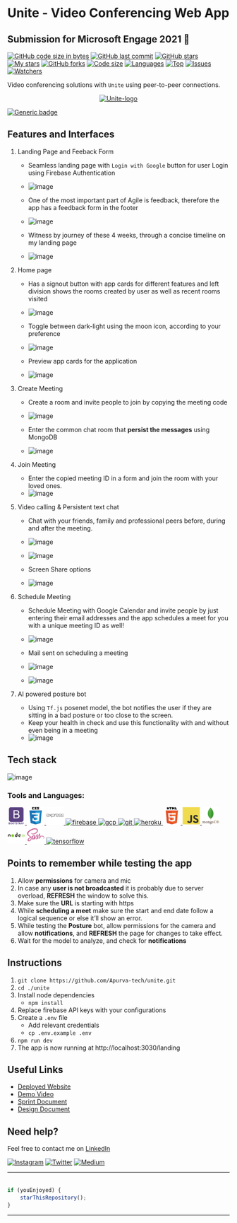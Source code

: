 # Unite - Video Conferencing Web App
## Submission for Microsoft Engage 2021 🌟

[![GitHub code size in bytes](https://img.shields.io/github/languages/code-size/Apurva-tech/unite?logo=github&style=for-the-badge)](https://github.com/Apurva-tech/) 
[![GitHub last commit](https://img.shields.io/github/last-commit/Apurva-tech/unite?style=for-the-badge&logo=git)](https://github.com/Apurva-tech/) 
[![GitHub stars](https://img.shields.io/github/stars/Apurva-tech/unite?style=for-the-badge)](https://github.com/Apurva-tech/unite/stargazers) 
[![My stars](https://img.shields.io/github/stars/Apurva-tech?affiliations=OWNER%2CCOLLABORATOR&style=for-the-badge&label=My%20stars)](https://github.com/Apurva-tech/unite/stargazers) 
[![GitHub forks](https://img.shields.io/github/forks/Apurva-tech/unite?style=for-the-badge&logo=git)](https://github.com/Apurva-tech/unite/network)
[![Code size](https://img.shields.io/github/languages/code-size/Apurva-tech/unite?style=for-the-badge)](https://github.com/Apurva-tech/unite)
[![Languages](https://img.shields.io/github/languages/count/Apurva-tech/unite?style=for-the-badge)](https://github.com/Apurva-tech/unite)
[![Top](https://img.shields.io/github/languages/top/Apurva-tech/unite?style=for-the-badge&label=Top%20Languages)](https://github.com/Apurva-tech/unite)
[![Issues](https://img.shields.io/github/issues/Apurva-tech/unite?style=for-the-badge&label=Issues)](https://github.com/Apurva-tech/unite)
[![Watchers](	https://img.shields.io/github/watchers/Apurva-tech/unite?label=Watch&style=for-the-badge)](https://github.com/Apurva-tech/unite/) 

Video conferencing solutions with `Unite`
using peer-to-peer connections.

<p align="center">
<a href="https://unite-apurva.herokuapp.com/landing">
<img src="https://user-images.githubusercontent.com/59837325/125489372-57d3ad66-fb25-40f8-8d54-5514cbe4b648.png" alt="Unite-logo"/>
</a>
</p>

[![Generic badge](https://img.shields.io/badge/view-demo-blue?style=for-the-badge&label=View%20Demo%20Video)](#) 

## Features and Interfaces

1. Landing Page and Feeback Form
   - Seamless landing page with `Login with Google` button for user Login using Firebase Authentication 
   - ![image](https://user-images.githubusercontent.com/59837325/125426848-39db8eeb-3e84-424d-869c-5b344ba55ba1.png)
 
   - One of the most important part of Agile is feedback, therefore the app has a feedback form in the footer 
   - ![image](https://user-images.githubusercontent.com/59837325/125427701-f6aed5f3-ca93-4cf7-8480-40d42b87e46b.png)
   
   - Witness by journey of these 4 weeks, through a concise timeline on my landing page
   - ![image](https://user-images.githubusercontent.com/59837325/125429293-88f38afe-be80-47ff-b662-2169d87bc476.png)

2. Home page 
   - Has a signout button with app cards for different features and left division shows the rooms created by user as well as recent rooms visited
   - ![image](https://user-images.githubusercontent.com/59837325/125428224-08fcf962-46af-470a-abae-aaa893d2e0c7.png)
   
   - Toggle between dark-light using the moon icon, according to your preference
   - ![image](https://user-images.githubusercontent.com/59837325/125429518-79515f76-8392-413a-9d19-53894db9ee95.png)
   
   - Preview app cards for the application
   - ![image](https://user-images.githubusercontent.com/59837325/125429888-3f23518a-e1c1-4500-a345-c5735cf1a8ff.png)
   
3. Create Meeting
   - Create a room and invite people to join by copying the meeting code
   - ![image](https://user-images.githubusercontent.com/59837325/125431140-7f0a92a8-ca4c-48b5-a91d-e53e69b12cb5.png)

   - Enter the common chat room that **persist the messages** using MongoDB 
   - ![image](https://user-images.githubusercontent.com/59837325/125432255-d9e05582-5ae0-4b2f-8a07-dba9605a4b6d.png)

4. Join Meeting
   - Enter the copied meeting ID in a form and join the room with your loved ones. 
   - ![image](https://user-images.githubusercontent.com/59837325/125438181-fd819177-cb36-45bb-a7dd-8acfa5e21b66.png)

5. Video calling & Persistent text chat
   - Chat with your friends, family and professional peers before, during and after the meeting. 
   - ![image](https://user-images.githubusercontent.com/59837325/125486957-00bbd600-02ea-4f4f-b040-fc5d25db3251.png)
   - ![image](https://user-images.githubusercontent.com/59837325/125486640-4ff2bdb8-b2ec-40f8-96c1-4dbdae007af3.png)
   
   - Screen Share options
   - ![image](https://user-images.githubusercontent.com/59837325/125486807-1b603597-eb1d-4758-9cb2-d1d34f8462c4.png)

6. Schedule Meeting 
   - Schedule Meeting with Google Calendar and invite people by just entering their email addresses and the app schedules a meet for you with a unique meeting ID as well!
   - ![image](https://user-images.githubusercontent.com/59837325/125440936-e8d4141a-c7b8-4577-b5b0-4cba3d9e63ab.png)

   - Mail sent on scheduling a meeting
   - ![image](https://user-images.githubusercontent.com/59837325/125441421-ee5199d3-3165-43c0-88d6-f9328477dfe2.png)
   - ![image](https://user-images.githubusercontent.com/59837325/125441435-d1a53547-bb63-4b81-97e1-95d005298bac.png)

7. AI powered posture bot
   - Using `Tf.js` posenet model, the bot notifies the user if they are sitting in a bad posture or too close to the screen. 
   - Keep your health in check and use this functionality with and without even being in a meeting
   - ![image](https://user-images.githubusercontent.com/59837325/125442368-2b7b4202-9f07-4d9a-9122-69b221a03ef9.png)

## Tech stack

![image](https://user-images.githubusercontent.com/59837325/125461960-da7d575b-b1e8-43f4-ae22-6f3403df44d1.png)

### Tools and Languages: 
<p align="left"> <a href="https://getbootstrap.com" target="_blank"> <img src="https://raw.githubusercontent.com/devicons/devicon/master/icons/bootstrap/bootstrap-plain-wordmark.svg" alt="bootstrap" width="40" height="40"/> </a> <a href="https://www.w3schools.com/css/" target="_blank"> <img src="https://raw.githubusercontent.com/devicons/devicon/master/icons/css3/css3-original-wordmark.svg" alt="css3" width="40" height="40"/> </a> <a href="https://expressjs.com" target="_blank"> <img src="https://raw.githubusercontent.com/devicons/devicon/master/icons/express/express-original-wordmark.svg" alt="express" width="40" height="40"/> </a> <a href="https://firebase.google.com/" target="_blank"> <img src="https://www.vectorlogo.zone/logos/firebase/firebase-icon.svg" alt="firebase" width="40" height="40"/> </a> <a href="https://cloud.google.com" target="_blank"> <img src="https://www.vectorlogo.zone/logos/google_cloud/google_cloud-icon.svg" alt="gcp" width="40" height="40"/> </a> <a href="https://git-scm.com/" target="_blank"> <img src="https://www.vectorlogo.zone/logos/git-scm/git-scm-icon.svg" alt="git" width="40" height="40"/> </a> <a href="https://heroku.com" target="_blank"> <img src="https://www.vectorlogo.zone/logos/heroku/heroku-icon.svg" alt="heroku" width="40" height="40"/> </a> <a href="https://www.w3.org/html/" target="_blank"> <img src="https://raw.githubusercontent.com/devicons/devicon/master/icons/html5/html5-original-wordmark.svg" alt="html5" width="40" height="40"/> </a> <a href="https://developer.mozilla.org/en-US/docs/Web/JavaScript" target="_blank"> <img src="https://raw.githubusercontent.com/devicons/devicon/master/icons/javascript/javascript-original.svg" alt="javascript" width="40" height="40"/> </a> <a href="https://www.mongodb.com/" target="_blank"> <img src="https://raw.githubusercontent.com/devicons/devicon/master/icons/mongodb/mongodb-original-wordmark.svg" alt="mongodb" width="40" height="40"/> </a> <a href="https://nodejs.org" target="_blank"> <img src="https://raw.githubusercontent.com/devicons/devicon/master/icons/nodejs/nodejs-original-wordmark.svg" alt="nodejs" width="40" height="40"/> </a> <a href="https://sass-lang.com" target="_blank"> <img src="https://raw.githubusercontent.com/devicons/devicon/master/icons/sass/sass-original.svg" alt="sass" width="40" height="40"/> </a> <a href="https://www.tensorflow.org" target="_blank"> <img src="https://www.vectorlogo.zone/logos/tensorflow/tensorflow-icon.svg" alt="tensorflow" width="40" height="40"/> </a> </p>

## Points to remember while testing the app

1. Allow **permissions** for camera and mic
2. In case any **user is not broadcasted** it is probably due to server overload, **REFRESH** the window to solve this. 
3. Make sure the **URL** is starting with https
4. While **scheduling a meet** make sure the start and end date follow a logical sequence or else it’ll show an error. 
5. While testing the **Posture** bot, allow permissions for the camera and allow **notifications**, and **REFRESH** the page for changes to take effect. 
6. Wait for the model to analyze, and check for **notifications** 

## Instructions


1. `git clone https://github.com/Apurva-tech/unite.git` 
2. `cd ./unite`
3. Install node dependencies 
   - `npm install`
4. Replace firebase API keys with your configurations
5. Create a `.env` file 
   - Add relevant credentials
   - `cp .env.example .env` 
5. `npm run dev`
6. The app is now running at http://localhost:3030/landing 


## Useful Links

- [Deployed Website](https://unite-apurva.herokuapp.com/landing)
- [Demo Video]()
- [Sprint Document](https://docs.google.com/presentation/d/11k8pLJPEV-XJwxIX4ysW9fKmHqFEZHcUWizFcFyVsns/edit?usp=sharing)
- [Design Document](https://docs.google.com/document/d/1IJcEbbhsbQna-tgcnfV_9_RhXQi4SURlrl3-0HypArE/edit?usp=sharing)

## Need help?

Feel free to contact me on [LinkedIn](https://www.linkedin.com/in/apurva866/) 

[![Instagram](https://img.shields.io/badge/Instagram-follow-purple.svg?logo=instagram&logoColor=white)](https://www.instagram.com/mind.wrapper/) [![Twitter](https://img.shields.io/badge/Twitter-follow-blue.svg?logo=twitter&logoColor=white)](https://twitter.com/mindwrapper) [![Medium](https://img.shields.io/badge/Medium-follow-black.svg?logo=medium&logoColor=white)](https://medium.com/@apurva866)

---------

```javascript

if (youEnjoyed) {
    starThisRepository();
}

```

-----------

